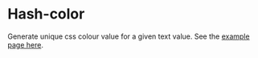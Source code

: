 # Hash-color

Generate unique css colour value for a given text value. See the [example page here](johnhunter.github.io/hash-color/).
